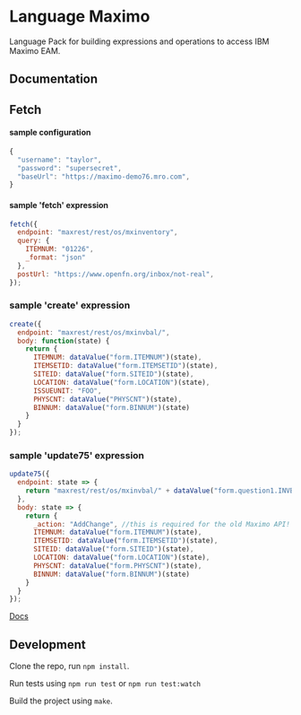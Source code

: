 Language Maximo
==============

Language Pack for building expressions and operations to access IBM Maximo EAM.

Documentation
-------------
## Fetch

#### sample configuration
```js
{
  "username": "taylor",
  "password": "supersecret",
  "baseUrl": "https://maximo-demo76.mro.com",
}
```

#### sample 'fetch' expression
```js
fetch({
  endpoint: "maxrest/rest/os/mxinventory",
  query: {
    ITEMNUM: "01226",
    _format: "json"
  },
  postUrl: "https://www.openfn.org/inbox/not-real",
});
```

### sample 'create' expression
```js
create({
  endpoint: "maxrest/rest/os/mxinvbal/",
  body: function(state) {
    return {
      ITEMNUM: dataValue("form.ITEMNUM")(state),
      ITEMSETID: dataValue("form.ITEMSETID")(state),
      SITEID: dataValue("form.SITEID")(state),
      LOCATION: dataValue("form.LOCATION")(state),
      ISSUEUNIT: "FOO",
      PHYSCNT: dataValue("PHYSCNT")(state),
      BINNUM: dataValue("form.BINNUM")(state)
    }
  }
});
```

### sample 'update75' expression
```js
update75({
  endpoint: state => {
    return "maxrest/rest/os/mxinvbal/" + dataValue("form.question1.INVBALANCESID")(state)
  },
  body: state => {
    return {
      _action: "AddChange", //this is required for the old Maximo API!
      ITEMNUM: dataValue("form.ITEMNUM")(state),
      ITEMSETID: dataValue("form.ITEMSETID")(state),
      SITEID: dataValue("form.SITEID")(state),
      LOCATION: dataValue("form.LOCATION")(state),
      PHYSCNT: dataValue("form.PHYSCNT")(state),
      BINNUM: dataValue("form.BINNUM")(state)
    }
  }
});
```

[Docs](docs/index)


Development
-----------

Clone the repo, run `npm install`.

Run tests using `npm run test` or `npm run test:watch`

Build the project using `make`.
